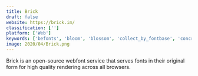 ```yaml
---
title: Brick
draft: false 
website: https://brick.im/
classification: ['']
platform: ['Web']
keywords: ['befonts', 'bloom', 'blossom', 'collect_by_fontbase', 'concrete', 'dafont', 'ffonts', 'font_squirrel', 'fonts4free', 'fontspace', 'fontsrepo', 'getfonts', 'linotype', 'open_font_library', 'typecatcher', 'taxomate']
image: 2020/04/Brick.png
---
```

Brick is an open-source webfont service that serves fonts in their original form for high quality rendering across all browsers.